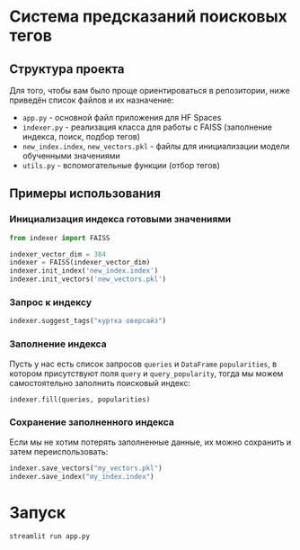 # Система предсказаний поисковых тегов

## Структура проекта

Для того, чтобы вам было проще ориентироваться в репозитории, ниже приведён список файлов и их назначение:

- `app.py` - основной файл приложения для HF Spaces
- `indexer.py` - реализация класса для работы с FAISS (заполнение индекса, поиск, подбор тегов)
- `new_index.index`, `new_vectors.pkl` - файлы для инициализации модели обученными значениями
- `utils.py` - вспомогательные функции (отбор тегов)

## Примеры использования

### Инициализация индекса готовыми значениями

```python
from indexer import FAISS

indexer_vector_dim = 384
indexer = FAISS(indexer_vector_dim)
indexer.init_index('new_index.index')
indexer.init_vectors('new_vectors.pkl')
```

### Запрос к индексу

```python
indexer.suggest_tags("куртка оверсайз")
```

### Заполнение индекса

Пусть у нас есть список запросов `queries` и `DataFrame` `popularities`, в котором присутствуют поля `query` и `query_popularity`, тогда мы можем самостоятельно заполнить поисковый индекс:

```python
indexer.fill(queries, popularities)
```

### Сохранение заполненного индекса

Если мы не хотим потерять заполненные данные, их можно сохранить и затем переиспользовать:

```python
indexer.save_vectors("my_vectors.pkl")
indexer.save_index("my_index.index")
```

# Запуск

```bash
streamlit run app.py
```